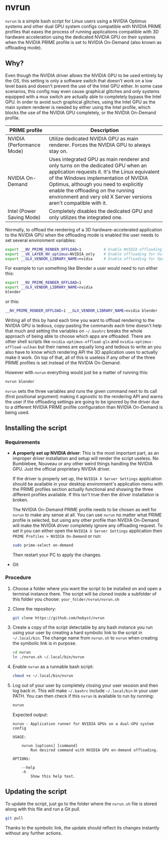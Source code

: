 # nvrun

`nvrun` is a simple bash script for Linux users using a NVIDIA Optimus systems and other dual GPU system configs compatible with NVIDIA PRIME profiles that eases the process of running applications compatible with 3D hardware acceleration using the dedicated NVIDIA GPU on their systems when the NVIDIA PRIME profile is set to NVIDIA On-Demand (also known as offloading mode).

## Why?

Even though the NVIDIA driver allows the NVIDIA GPU to be used entirely by the OS, this setting is only a software switch that doesn't work on a low level basis and doesn't prevent the use of the Intel GPU either. In some case scenarios, this config may even cause graphical glitches and only systems equipped with a mux switch are actually able to completely bypass the Intel GPU. In order to avoid such graphical glitches, using the Intel GPU as the main system renderer is needed by either using the Intel profile, which blocks the use of the NVIDIA GPU completely, or the NVIDIA On-Demand profile.

PRIME profile | Description
--- | ---
NVIDIA (Performance Mode) | Utilize dedicated NVIDIA GPU as main renderer. Forces the NVIDIA GPU to always stay on.
NVIDIA On-Demand | Uses integrated GPU as main renderer and only turns on the dedicated GPU when an application requests it. It's the Linux equivalent of the Windows implementation of NVIDIA Optimus, although you need to explicitly enable the offloading on the running environment and very old X Server versions aren't compatible with it.
Intel (Power Saving Mode) | Completely disables the dedicated GPU and only utilizes the integrated one.

Normally, to offload the rendering of a 3D hardware-accelerated application to the NVIDIA GPU when the offloading mode is enabled the user needs to set several environment variables:

```bash
export __NV_PRIME_RENDER_OFFLOAD=1          # Enable NVIDIA offloading mode on the current shell environment
export __VK_LAYER_NV_optimus=NVIDIA_only    # Enable offloading for Vulkan-based applications
export __GLX_VENDOR_LIBRARY_NAME=nvidia     # Enable offloading for OpenGL-based applications
```

For example to run something like Blender a user would need to run either this:

```bash
export __NV_PRIME_RENDER_OFFLOAD=1
export __GLX_VENDOR_LIBRARY_NAME=nvidia
blender
```

or this:

```bash
__NV_PRIME_RENDER_OFFLOAD=1 __GLX_VENDOR_LIBRARY_NAME=nvidia blender
```

Writing all of this by hand each time you want to offload rendering to the NVIDIA GPU is tedious, copy-pasting the commands each time doesn't help that much and setting the variables on `~/.bashrc` breaks the whole approach of being able to choose which apps are offloaded. There are other shell scripts like `nvidia-optimus-offload-glx` and `nvidia-optimus-offload-vulkan` but their names are equally long and tedious to write an you also have to know which rendering API the 3D application uses to actually make it work. On top of that, all of this is useless if any other of the three PRIME profiles is set instead of the NVIDIA On-Demand.

However with `nvrun` everything would just be a matter of running this:

```bash
nvrun blender
```

`nvrun` sets the three variables and runs the given command next to its call (first positional argument) making it agnostic to the rendering API and warns the user if the offloading settings are going to be ignored by the driver due to a different NVIDIA PRIME profile configuration than NVIDIA On-Demand is being used.

## Installing the script

### Requirements

- **A properly set up NVIDIA driver**: This is the most important part, as an improper driver installation and setup will render the script useless. No Bumblebee, Nouveau or any other weird things handling the NVIDIA GPU. Just the official proprietary NVIDIA driver.

  If the driver is properly set up, the `NVIDIA X Server Settings` application should be available in your desktop environment's application menu with the PRIME profiles section actually functional and showing the three different profiles available. If this isn't true then the driver installation is broken.

  The NVIDIA On-Demand PRIME profile needs to be chosen as well for `nvrun` to make any sense at all. You can use `nvrun` no matter what PRIME profile is selected, but using any other profile than NVIDIA On-Demand will make the NVIDIA driver completely ignore any offloading request. To set it you can either open the `NVIDIA X Server Settings` application then `PRIME Profiles > NVIDIA On-Demand` or run:

  ```bash
  sudo prime-select on-demand
  ```

  Then restart your PC to apply the changes.

- Git

### Procedure

1. Choose a folder where you want the script to be installed on and open a terminal instance there. The script will be cloned inside a subfolder of this folder you choose: `your_folder/nvrun/nvrun.sh`

1. Clone the repository:

   ```bash
   git clone https://github.com/hobyst/nvrun
   ```

2. Create a copy of the script detectable by any bash instance you run using your user
   by creating a hard symbolic link to the script in `~/.local/bin`. The change name from
   `nvrun.sh` to `nvrun` when creating the symbolic link is in purpose.

   ```bash
   cd nvrun
   ln ./nvrun.sh ~/.local/bin/nvrun
   ```

3. Enable `nvrun` as a runnable bash script:

   ```bash
   chmod +x ~/.local/bin/nvrun
   ```

4. Log out of your user by completely closing your user session and then log back in. This will make `~/.bashrc` include `~/.local/bin` in your user PATH. You can then check if this `nvrun` is available to run by running:
   
   ```bash
   nvrun
   ```

   Expected output:

   ```
   nvrun - Application runner for NVIDIA GPUs on a dual-GPU system config

   USAGE:

       nvrun [options] [command]
           Run desired command with NVIDIA GPU on-demand offloading.

   OPTIONS:

       --help
       -h
           Show this help text.
   ```

## Updating the script

To update the script, just go to the folder where the `nvrun.sh` file is stored along with this file and run a Git pull.

```bash
git pull
```

Thanks to the symbolic link, the update should reflect its changes instantly without any further actions.
